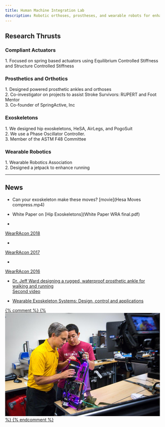```yaml
---
title: Human Machine Integration Lab
description: Robotic orthoses, prostheses, and wearable robots for enhanced mobility
---
```

## Research Thrusts

<div class="row" >
  <div class="col-md-6">
    <div class="panel panel-default">
      <div class="panel-heading">
        <h3 class="panel-title">Compliant Actuators</h3>
      </div>
      <div class="panel-body">
        1. Focused on spring based actuators using Equilibrium Controlled Stiffness and Structure Controlled Stiffness
      </div>
    </div>
  </div>
  <div class="col-md-6">
    <div class="panel panel-default">
      <div class="panel-heading">
        <h3 class="panel-title">Prosthetics and Orthotics</h3>
      </div>
      <div class="panel-body">
        1. Designed powered prosthetic ankles and orthoses <br/>
        2. Co-investigator on projects to assist Stroke Survivors: RUPERT and Foot Mentor <br/>
        3. Co-founder of SpringActive, Inc
      </div>
    </div>
  </div>
  <div class="col-md-6">
    <div class="panel panel-default">
      <div class="panel-heading">
        <h3 class="panel-title">Exoskeletons</h3>
      </div>
      <div class="panel-body">
        1. We designed hip exoskeletons, HeSA, AirLegs, and PogoSuit <br/>
        2. We use a Phase Oscillator Controller. <br/>
        3. Member of the ASTM F48 Committee
      </div>
    </div>
  </div>
    <div class="col-md-6">
    <div class="panel panel-default">
      <div class="panel-heading">
        <h3 class="panel-title">Wearable Robotics</h3>
      </div>
      <div class="panel-body">
        1. Wearable Robotics Association <br/>
        2. Designed a jetpack to enhance running
      </div>
    </div>
  </div>
  </div>
  
------

## News

* Can your exoskeleton make these moves? [movie](Hesa Moves compress.mp4)

* White Paper on [Hip Exoskeletons](White Paper WRA final.pdf) 

* <a href="https://exoskeletonreport.com/2018/03/wearracon18-day-one-report/" title="WearRAcon 2018">
WearRAcon 2018

* <a href="https://exoskeletonreport.com/2017/04/wearracon17-day-one-report/" title="WearRAcon 2017">
WearRAcon 2017

* <a href="https://exoskeletonreport.com/2016/02/wearracon16_day_1_report/" title="WearRAcon 2016">
WearRAcon 2016

* Dr. Jeff Ward designing a rugged, waterproof <a href="http://cdmrp.army.mil/pubs/video/op/jeff_ward_video.aspx" title="Ruggedized Ankle"> prosthetic ankle for walking and running  <br/>
<a href="https://www.facebook.com/selfmadeshow/videos/168740210356518"> Second video <br/>
 
 * <a href="https://www.amazon.com/Wearable-Exoskeleton-Systems-applications-Robotics/dp/1785613022"> Wearable Exoskeleton Systems: Design, control and applications <br/>

{% comment %}
{% ![Tom doing things](assets/images/robotics_lab-5.jpg) %}
{% endcomment %}

